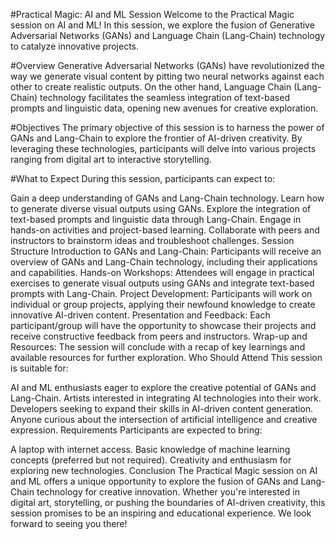 #Practical Magic: AI and ML Session
Welcome to the Practical Magic session on AI and ML! In this session, we explore the fusion of Generative Adversarial Networks (GANs) and Language Chain (Lang-Chain) technology to catalyze innovative projects.

#Overview
Generative Adversarial Networks (GANs) have revolutionized the way we generate visual content by pitting two neural networks against each other to create realistic outputs. On the other hand, Language Chain (Lang-Chain) technology facilitates the seamless integration of text-based prompts and linguistic data, opening new avenues for creative exploration.

#Objectives
The primary objective of this session is to harness the power of GANs and Lang-Chain to explore the frontier of AI-driven creativity. By leveraging these technologies, participants will delve into various projects ranging from digital art to interactive storytelling.

#What to Expect
During this session, participants can expect to:

Gain a deep understanding of GANs and Lang-Chain technology.
Learn how to generate diverse visual outputs using GANs.
Explore the integration of text-based prompts and linguistic data through Lang-Chain.
Engage in hands-on activities and project-based learning.
Collaborate with peers and instructors to brainstorm ideas and troubleshoot challenges.
Session Structure
Introduction to GANs and Lang-Chain: Participants will receive an overview of GANs and Lang-Chain technology, including their applications and capabilities.
Hands-on Workshops: Attendees will engage in practical exercises to generate visual outputs using GANs and integrate text-based prompts with Lang-Chain.
Project Development: Participants will work on individual or group projects, applying their newfound knowledge to create innovative AI-driven content.
Presentation and Feedback: Each participant/group will have the opportunity to showcase their projects and receive constructive feedback from peers and instructors.
Wrap-up and Resources: The session will conclude with a recap of key learnings and available resources for further exploration.
Who Should Attend
This session is suitable for:

AI and ML enthusiasts eager to explore the creative potential of GANs and Lang-Chain.
Artists interested in integrating AI technologies into their work.
Developers seeking to expand their skills in AI-driven content generation.
Anyone curious about the intersection of artificial intelligence and creative expression.
Requirements
Participants are expected to bring:

A laptop with internet access.
Basic knowledge of machine learning concepts (preferred but not required).
Creativity and enthusiasm for exploring new technologies.
Conclusion
The Practical Magic session on AI and ML offers a unique opportunity to explore the fusion of GANs and Lang-Chain technology for creative innovation. Whether you're interested in digital art, storytelling, or pushing the boundaries of AI-driven creativity, this session promises to be an inspiring and educational experience. We look forward to seeing you there!
